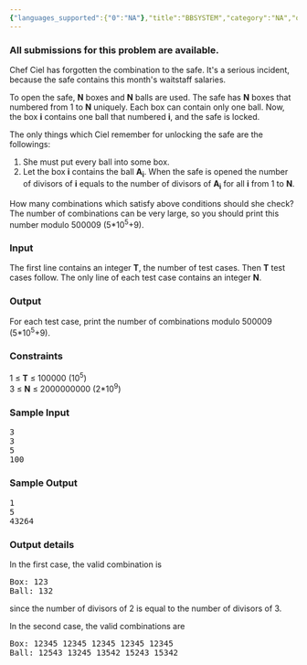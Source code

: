 ```yaml
---
{"languages_supported":{"0":"NA"},"title":"BBSYSTEM","category":"NA","old_version":true,"problem_code":"BBSYSTEM","tags":{"0":"NA"},"layout":"problem"}
---
```


<h3> All submissions for this problem are available. </h3><p>
Chef Ciel has forgotten the combination to the safe.
It's a serious incident, because the safe contains this month's waitstaff salaries.
</p>

<p>
To open the safe, <strong>N</strong> boxes and <strong>N</strong> balls are used.
The safe has <strong>N</strong> boxes that numbered from 1 to <strong>N</strong> uniquely.
Each box can contain only one ball.
Now, the box <strong>i</strong> contains one ball that numbered <strong>i</strong>, and the safe is locked.
</p>

<p>
The only things which Ciel remember for unlocking the safe are the followings:
</p>

<ol>
<li>
She must put every ball into some box.
</li>
<li>
Let the box <strong>i</strong> contains the ball <strong>A<sub>i</sub></strong>.
When the safe is opened the number of divisors of <strong>i</strong> equals to the number of divisors of <strong>A<sub>i</sub></strong> for all <strong>i</strong> from 1 to <strong>N</strong>. </li>
</ol>

<p>
How many combinations which satisfy above conditions should she check?
The number of combinations can be very large, so you should print this number modulo 500009 (5*10<sup>5</sup>+9).
</p>

<h3>Input</h3>
<p>
The first line contains an integer <strong>T</strong>, the number of test cases.
Then <strong>T</strong> test cases follow.
The only line of each test case contains an integer <strong>N</strong>.
</p>

<h3>Output</h3>
<p>
For each test case, print the number of combinations modulo 500009 (5*10<sup>5</sup>+9).
</p>

<h3>Constraints</h3>
<p>
1 &le; <strong>T</strong> &le; 100000 (10<sup>5</sup>)<br />
3 &le; <strong>N</strong> &le; 2000000000 (2*10<sup>9</sup>)<br />
</p>

<h3>Sample Input</h3>
<pre>3
3
5
100</pre>

<h3>Sample Output</h3>
<pre>1
5
43264</pre>

<h3>Output details</h3>
<p>
In the first case, the valid combination is
</p>
<pre>Box: 123
Ball: 132</pre>
<p>
since the number of divisors of 2 is equal to the number of divisors of 3.
</p>
<p>
In the second case, the valid combinations are
</p>
<pre>Box: 12345 12345 12345 12345 12345
Ball: 12543 13245 13542 15243 15342</pre>    